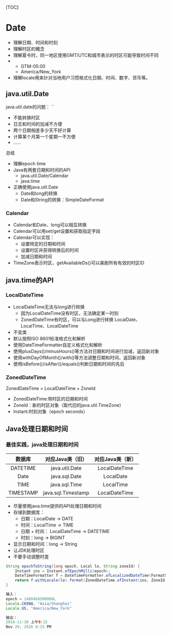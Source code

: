 

[TOC]



# Date

- 理解日期、时间和时刻
- 理解时区的概念
- 理解夏令时，同一地区使用GMT/UTC和城市表示的时区可能导致时间不同
- - GTM-05:00
  - America/New_York
- 理解locale用来针对当地用户习惯格式化日期、时间、数字、货币等。

## java.util.Date

java.util.date的问题：
``
- 不能转换时区
- 日志和时间的加减不方便
- 两个日期相差多少天不好计算
- 计算某个月第一个星期一不方便
- ……

总结

- 理解epoch time
- Java有两套日期和时间的API
  - java.util.Date/Calendar
  - java.time
- 正确使用java.util.Date
  - Date和long的转换
  - Date和String的转换：SimpleDateFormat

### Calendar

- Calendar和Date、long可以相互转换
- Calendar可以用set/get设置和获取指定字段
- Calendar可以实现：
  - 设置特定的日期和时间
  - 设置时区并获得转换后的时间
  - 加减日期和时间
- TimeZone表示时区，getAvailableDs()可以美剧所有有效的时区ID

## java.time的API

### LocalDateTime

- LocalDateTime无法与long进行转换
  - 因为LocalDateTime没有时区，无法确定某一时刻
  - ZonedDateTime有时区，可以与Long进行转换
     LocalDate、LocalTime、LocalDateTime
- 不变类
- 默认按照ISO 8601标准格式化和解析
- 使用DateTimeFormatter自定义格式化和解析
- 使用plusDays()/minusHours()等方法对日期和时间进行加减，返回新对象
- 使用withDayOfMonth()/with()等方法调整日期和时间，返回新对象
- 使用isBefore()/isAfter()/equals()判断日期和时间的先后

### ZonedDateTime

ZonedDateTime = LocalDateTime + Zoneld

- ZonedDateTime:带时区的日期和时间
- Zoneld：新的时区对象（取代旧的java.util.TimeZone）
- Instant:时刻对象（epoch seconds）

## Java处理日期和时间

### 最佳实践，java处理日期和时间

|  数据库   |  对应Java类（旧）  | 对应Java类（新） |
| :-------: | :----------------: | :--------------: |
| DATETIME  |   java.util.Date   |  LocalDateTime   |
|   Date    |   java.sql.Date    |    LocalDate     |
|   TIME    |   java.sql.Time    |    LocalTime     |
| TIMESTAMP | java.sql.Timestamp |  LocalDateTime   |

- 尽量使用java.time提供的API处理日期和时间
- 存储到数据库：
  - 日期：LocalDate -> DATE
  - 时间：LocalTime -> TIME
  - 日期 + 时间： LocalDateTime -> DATETIME
  - 时刻：long -> BIGINT
- 显示日期和时间：long -> String
- 让JDK处理时区
- 不要手动调整时差

```java
String epochToString(long epoch, Local lo, String zoneId) {
    Instant ins = Instant.ofEpochMilli(epoch);
    DateTimeFormatter f = DateTimeFormatter.ofLocalizedDateTime(FormatStyle.MEDIUM, FormatStyle.SHORT);
    return f.withLocale(lo).format(ZonedDateTime.ofInstant(ins, ZoneId.of(zoneId)));
}

输入：
epoch = 1480468500000L
Locale.CHINA, "Asia/Shanghai"
Locale.US, "America/New_York"

输出：
2016-11-30 上午9:15
Nov 29, 2016 8:15 PM
```

